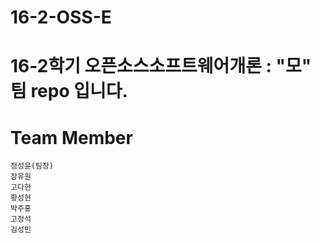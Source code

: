 # 16-2-OSS-E

# 16-2학기 오픈소스소프트웨어개론 : "모" 팀 repo 입니다.

# Team Member
	정성윤(팀장)
	장유원
	고다현
	황성현
	박주홍
	고정석
	김성민
